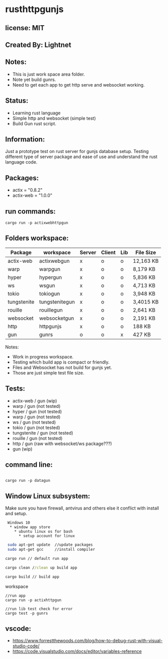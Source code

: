 # rusthttpgunjs

## license: MIT

## Created By: Lightnet

## Notes:
 * This is just work space area folder.
 * Note yet build gunrs.
 * Need to get each app to get http serve and websocket working.

## Status:
 * Learning rust language
 * Simple http and websocket (simple test)
 * Build Gun rust script.

## Information:
  Just a prototype test on rust server for gunjs database setup. Testing different type of server package and ease of use and understand the rust language code.

## Packages:
 * actix = "0.8.2"
 * actix-web = "1.0.0"

## run commands:
```
cargo run -p actixwebhttpgun
```
## Folders workspace: 

| Package     | workspace       | Server | Client | Lib | File Size |
| ---         | ---             | ---    | ---    | --- | ---       |
| actix-web   | actixwebgun     | x      | o      | o   | 12,163 KB |
| warp        | warpgun         | x      | o      | o   | 8,179 KB  |
| hyper       | hypergun        | x      | o      | o   | 5,836 KB  |
| ws          | wsgun           | x      | o      | o   | 4,713 KB  |
| tokio       | tokiogun        | x      | o      | o   | 3,948 KB  |
| tungstenite | tungstenitegun  | x      | o      | o   | 3,4015 KB |
| rouille     | rouillegun      | x      | o      | o   | 2,641 KB  |
| websocket   | websocketgun    | x      | o      | o   | 2,191 KB  |
| http        | httpgunjs       | x      | o      | o   | 188 KB    |
| gun         | gunrs           | o      | o      | x   | 427 KB    |

Notes:
 * Work in progress workspace.
 * Testing which build app is compact or friendly.
 * Files and Websocket has not build for gunjs yet.
 * Those are just simple test file size.

## Tests:
 * actix-web / gun (wip)
 * warp / gun (not tested)
 * hyper / gun (not tested)
 * warp / gun (not tested)
 * ws / gun (not tested)
 * tokio / gun (not tested)
 * tungstenite / gun (not tested)
 * rouille / gun (not tested)
 * http / gun (raw with websocket/ws package???)
 * gun (wip)

## command line:
```

cargo run -p datagun
```


## Window Linux subsystem:
 Make sure you have firewall, antvirus and others else it conflict with install and setup.

```
 Windows 10
  * window app store
    * ubuntu linux os for bash
      * setup account for linux
```

```bash
 sudo apt-get update  //update packages
 sudo apt-get gcc     //install compiler
```

```cmd
cargo run // default run app

cargo clean //clean up build app

cargo build // build app
```
workspace
```
//run app
cargo run -p actixhttpgun

//run lib test check for error
cargo test -p gunrs
```

## vscode:
 * https://www.forrestthewoods.com/blog/how-to-debug-rust-with-visual-studio-code/
 * https://code.visualstudio.com/docs/editor/variables-reference
